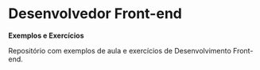 # Desenvolvedor Front-end
**Exemplos e Exercícios**

Repositório com exemplos de aula e exercícios de Desenvolvimento Front-end.
